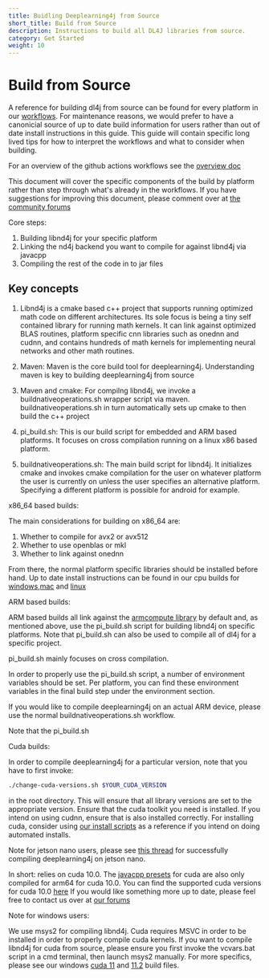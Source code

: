 ```yaml
---
title: Buidling Deeplearning4j from Source
short_title: Build from Source
description: Instructions to build all DL4J libraries from source.
category: Get Started
weight: 10
---
```


# Build from Source

A reference for building dl4j from source can be found for every platform in our [workflows](https://github.com/eclipse/deeplearning4j/tree/master/.github/workflows). For maintenance reasons, we would prefer to have a canonicial source of up to date build information for users
rather than out of date install instructions in this guide. This guide will contain specific long lived tips for how to interpret the workflows and what to consider when building.

For an overview of the github actions workflows see the [overview doc](../developer-docs/github-actions-overview.md)

This document will cover the specific components of the build by platform rather than step through what's already in the workflows. 
If you have suggestions for improving this document, please comment over at [the community forums](https://community.konduit.ai/)


Core steps:

1. Building libnd4j for your specific platform
2. Linking the nd4j backend you want to compile for against libnd4j via javacpp
3. Compiling the rest of the code in to jar files


## Key concepts

1. Libnd4j is a cmake based c++ project that supports running optimized math code on different architectures. 
Its sole focus is being a tiny self contained library for running math kernels.
It can link against optimized BLAS routines, platform specific cnn libraries such as onednn and cudnn, and 
contains hundreds of math kernels for implementing neural networks and other math routines.

2. Maven: Maven is the core build tool for deeplearning4j. Understanding maven is key to building deeplearning4j from source

3. Maven and cmake: For compilng libnd4j, we invoke a  buildnativeoperations.sh wrapper script via maven.
buildnativeoperations.sh in turn automatically sets up cmake to then build the c++ project

4. pi_build.sh: This is our build script for embedded and ARM based platforms. It focuses on cross compilation running on a linux x86
based platform.

5. buildnativeoperations.sh: The main build script for libnd4j. It initializes cmake and invokes cmake compilation for the user
on whatever platform the user is currently on unless the user specifies an alternative platform. Specifying a different platform is possible
for android for example.



x86_64 based builds:


The main considerations for building on x86_64 are:
1. Whether to compile for avx2 or avx512
2. Whether to use openblas or mkl
3. Whether to link against onednn

From there, the normal platform specific libraries should be installed before hand. Up to date install instructions can be found in our cpu builds
for [windows](https://github.com/eclipse/deeplearning4j/blob/master/.github/workflows/build-deploy-windows.yml),[mac](https://github.com/eclipse/deeplearning4j/blob/master/.github/workflows/build-deploy-mac.yml) and [linux](https://github.com/eclipse/deeplearning4j/blob/master/.github/workflows/build-deploy-linux-x86_64.yml)



ARM based builds:

ARM based builds all link against the [armcompute library](https://github.com/ARM-software/ComputeLibrary/tree/master/arm_compute) by default and, as mentioned above, use the pi_build.sh script for building libnd4j on specific platforms. Note that pi_build.sh can also be used to compile all of dl4j for a specific project.

pi_build.sh mainly focuses on cross compilation.


In order to properly use the pi_build.sh script, a number of environment variables should be set. Per platform, you can find these environment variables in the final build step under the environment section.


If you would like to compile deeplearning4j on an actual ARM device, please use the normal buildnativeoperations.sh workflow.

Note that the pi_build.sh 

Cuda builds:

In order to compile deeplearning4j for a particular version, note that you have to first invoke:
```bash
./change-cuda-versions.sh $YOUR_CUDA_VERSION
```

in the root directory. This will ensure that all library versions are set to the appropriate version.
Ensure that the cuda toolkit you need is installed. If you intend on using cudnn, ensure that is also installed correctly.
For installing cuda, consider using [our install scripts](https://github.com/KonduitAI/cuda-install/tree/master/.github/actions/)
as a reference if you intend on doing automated installs.


Note for jetson nano users, please see [this thread](https://community.konduit.ai/t/cuda-on-jetson-nano/1364)
for successfully compiling deeplearning4j on jetson nano.

In short: relies on cuda  10.0. The [javacpp presets](https://github.com/bytedeco/javacpp-presets) for cuda are also only compiled for arm64 for cuda 10.0. You can find the supported cuda versions for cuda 10.0 [here](https://repo1.maven.org/maven2/org/bytedeco/cuda/10.0-7.4-1.5/)
If you would like something more up to date, please feel free to contact us over at [our forums](https://community.ko)


Note for windows users:

We use msys2 for compiling libnd4j. Cuda requires MSVC in order to be installed in order to properly compile cuda kernels.
If you want to compile libnd4j for cuda from source, please ensure you first invoke the vcvars.bat script in a cmd terminal, then launch
msys2 manually.
For more specifics, please see our windows [cuda 11](https://github.com/eclipse/deeplearning4j/blob/master/.github/workflows/build-deploy-windows-cuda-11.0.yml) and [11.2](https://github.com/eclipse/deeplearning4j/blob/master/.github/workflows/build-deploy-windows-cuda-11.0.yml) build files.

